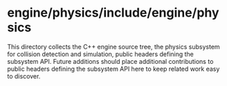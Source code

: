 # engine/physics/include/engine/physics

This directory collects the C++ engine source tree, the physics subsystem for collision detection and simulation, public headers defining the subsystem API.
Future additions should place additional contributions to public headers defining the subsystem API here to keep related work easy to discover.

